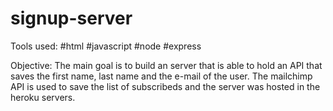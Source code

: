 # signup-server
Tools used:
#html
#javascript
#node
#express

Objective: 
The main goal is to build an server that is able to hold an API that saves the first name, last name and the e-mail of the user. The mailchimp API is used to save the list of subscribeds and the server was hosted in the heroku servers.
